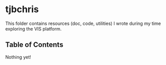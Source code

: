 # tjbchris

This folder contains resources (doc, code, utilities) I wrote during my time exploring the VIS platform.

## Table of Contents

Nothing yet!